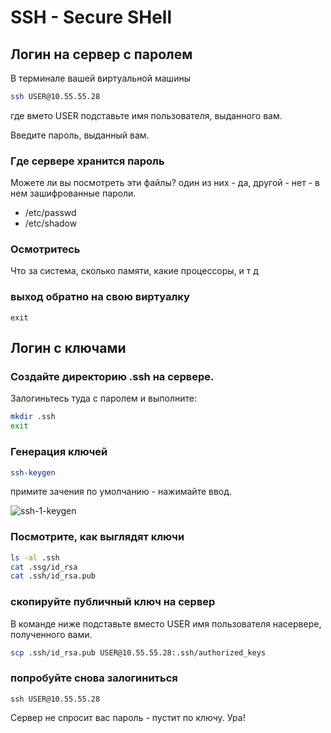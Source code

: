 # SSH - Secure SHell

## Логин на сервер с паролем 

В терминале вашей виртуальной машины

```bash
ssh USER@10.55.55.28
```

где вмето USER подставьте имя пользователя, выданного вам.

Введите пароль, выданный вам.

### Где сервере хранится пароль

Можете ли вы посмотреть эти файлы? один из них - да, другой - нет - в нем зашифрованные пароли.

* /etc/passwd
* /etc/shadow

### Осмотритесь

Что за система, сколько памяти, какие процессоры, и т д

### выход обратно на свою виртуалку

`exit`

## Логин с ключами

### Создайте директорию .ssh на сервере.

Залогиньтесь туда с паролем и выполните:

```bash
mkdir .ssh
exit
```

### Генерация ключей

```bash
ssh-keygen
```

примите зачения по умолчанию - нажимайте ввод.

![ssh-1-keygen](../img/ssh-1-keygen.jpg)

### Посмотрите, как выглядят ключи

```bash
ls -al .ssh
cat .ssg/id_rsa
cat .ssh/id_rsa.pub
```

### скопируйте публичный ключ на сервер

В команде ниже подставьте вместо USER имя пользователя насервере, полученного вами.

```bash
scp .ssh/id_rsa.pub USER@10.55.55.28:.ssh/authorized_keys
```

### попробуйте снова залогиниться


`ssh USER@10.55.55.28`

Сервер не спросит вас пароль - пустит по ключу. Ура!


